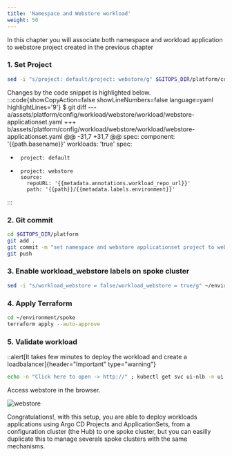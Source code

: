 ```yaml
---
title: 'Namespace and Webstore workload'
weight: 50
---
```


In this chapter you will associate both namespace and workload application to webstore project created in the previous chapter

### 1. Set Project

```bash
sed -i "s/project: default/project: webstore/g" $GITOPS_DIR/platform/config/workload/webstore/workload/webstore-applicationset.yaml 
```
Changes by the code snippet is highlighted below.
:::code{showCopyAction=false showLineNumbers=false language=yaml highlightLines='9'}
$ git diff
--- a/assets/platform/config/workload/webstore/workload/webstore-applicationset.yaml
+++ b/assets/platform/config/workload/webstore/workload/webstore-applicationset.yaml
@@ -31,7 +31,7 @@ spec:
         component: '{{path.basename}}'
         workloads: 'true'
     spec:
-      project: default
+      project: webstore
       source:
         repoURL: '{{metadata.annotations.workload_repo_url}}'
         path: '{{path}}/{{metadata.labels.environment}}'
:::

### 2. Git commit
```bash
cd $GITOPS_DIR/platform
git add . 
git commit -m "set namespace and webstore applicationset project to webstore"
git push
```


### 3. Enable workload_webstore labels on spoke cluster

```bash
sed -i "s/workload_webstore = false/workload_webstore = true/g" ~/environment/spoke/main.tf
```

### 4. Apply Terraform

```bash
cd ~/environment/spoke
terraform apply --auto-approve
```

### 5. Validate workload

::alert[It takes few minutes to deploy the workload and create a loadbalancer]{header="Important" type="warning"}

```bash
echo -n "Click here to open -> http://" ; kubectl get svc ui-nlb -n ui  --context spoke-staging --output jsonpath='{.status.loadBalancer.ingress[0].hostname}'; echo ""
```

Access  webstore in the browser.

![webstore](/static/images/webstore-ui.png)

Congratulations!, with this setup, you are able to deploy workloads applications using Argo CD Projects and ApplicationSets, from a configuration cluster (the Hub) to one spoke cluster, but you can easilly duplicate this to manage severals spoke clusters with the same mechanisms.